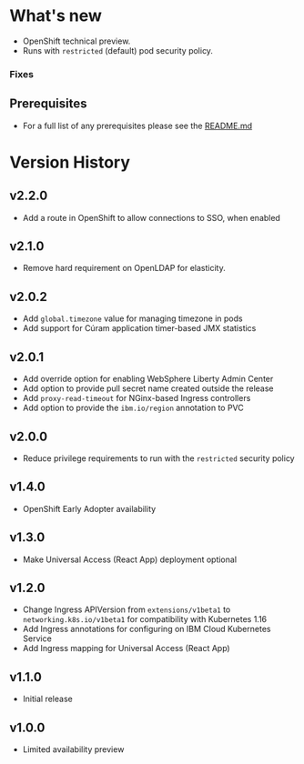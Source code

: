 # What's new

* OpenShift technical preview.
* Runs with `restricted` (default) pod security policy.

### Fixes

## Prerequisites

* For a full list of any prerequisites please see the [README.md](README.md)

# Version History

## v2.2.0

* Add a route in OpenShift to allow connections to SSO, when enabled

## v2.1.0

* Remove hard requirement on OpenLDAP for elasticity.

## v2.0.2

* Add `global.timezone` value for managing timezone in pods
* Add support for Cúram application timer-based JMX statistics

## v2.0.1

* Add override option for enabling WebSphere Liberty Admin Center
* Add option to provide pull secret name created outside the release
* Add `proxy-read-timeout` for NGinx-based Ingress controllers
* Add option to provide the `ibm.io/region` annotation to PVC

## v2.0.0

* Reduce privilege requirements to run with the `restricted` security policy

## v1.4.0

* OpenShift Early Adopter availability

## v1.3.0

* Make Universal Access (React App) deployment optional

## v1.2.0

* Change Ingress APIVersion from `extensions/v1beta1` to `networking.k8s.io/v1beta1` for compatibility with Kubernetes 1.16
* Add Ingress annotations for configuring on IBM Cloud Kubernetes Service
* Add Ingress mapping for Universal Access (React App)

## v1.1.0

* Initial release

## v1.0.0

* Limited availability preview
